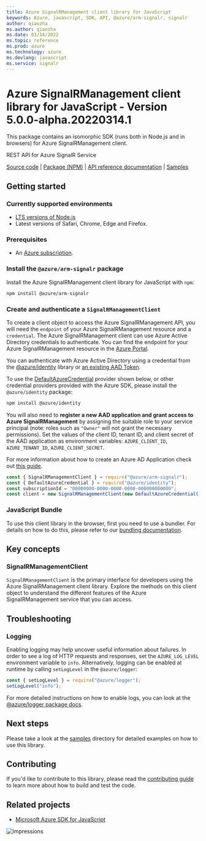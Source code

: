 ```yaml
---
title: Azure SignalRManagement client library for JavaScript
keywords: Azure, javascript, SDK, API, @azure/arm-signalr, signalr
author: qiaozha
ms.author: qiaozha
ms.date: 03/14/2022
ms.topic: reference
ms.prod: azure
ms.technology: azure
ms.devlang: javascript
ms.service: signalr
---
```

# Azure SignalRManagement client library for JavaScript - Version 5.0.0-alpha.20220314.1 


This package contains an isomorphic SDK (runs both in Node.js and in browsers) for Azure SignalRManagement client.

REST API for Azure SignalR Service

[Source code](https://github.com/Azure/azure-sdk-for-js/tree/main/sdk/signalr/arm-signalr) |
[Package (NPM)](https://www.npmjs.com/package/@azure/arm-signalr) |
[API reference documentation](https://docs.microsoft.com/javascript/api/@azure/arm-signalr) |
[Samples](https://github.com/Azure-Samples/azure-samples-js-management)

## Getting started

### Currently supported environments

- [LTS versions of Node.js](https://nodejs.org/about/releases/)
- Latest versions of Safari, Chrome, Edge and Firefox.

### Prerequisites

- An [Azure subscription][azure_sub].

### Install the `@azure/arm-signalr` package

Install the Azure SignalRManagement client library for JavaScript with `npm`:

```bash
npm install @azure/arm-signalr
```

### Create and authenticate a `SignalRManagementClient`

To create a client object to access the Azure SignalRManagement API, you will need the `endpoint` of your Azure SignalRManagement resource and a `credential`. The Azure SignalRManagement client can use Azure Active Directory credentials to authenticate.
You can find the endpoint for your Azure SignalRManagement resource in the [Azure Portal][azure_portal].

You can authenticate with Azure Active Directory using a credential from the [@azure/identity][azure_identity] library or [an existing AAD Token](https://github.com/Azure/azure-sdk-for-js/blob/master/sdk/identity/identity/samples/AzureIdentityExamples.md#authenticating-with-a-pre-fetched-access-token).

To use the [DefaultAzureCredential][defaultazurecredential] provider shown below, or other credential providers provided with the Azure SDK, please install the `@azure/identity` package:

```bash
npm install @azure/identity
```

You will also need to **register a new AAD application and grant access to Azure SignalRManagement** by assigning the suitable role to your service principal (note: roles such as `"Owner"` will not grant the necessary permissions).
Set the values of the client ID, tenant ID, and client secret of the AAD application as environment variables: `AZURE_CLIENT_ID`, `AZURE_TENANT_ID`, `AZURE_CLIENT_SECRET`.

For more information about how to create an Azure AD Application check out [this guide](https://docs.microsoft.com/azure/active-directory/develop/howto-create-service-principal-portal).

```javascript
const { SignalRManagementClient } = require("@azure/arm-signalr");
const { DefaultAzureCredential } = require("@azure/identity");
const subscriptionId = "00000000-0000-0000-0000-000000000000";
const client = new SignalRManagementClient(new DefaultAzureCredential(), subscriptionId);
```


### JavaScript Bundle
To use this client library in the browser, first you need to use a bundler. For details on how to do this, please refer to our [bundling documentation](https://aka.ms/AzureSDKBundling).

## Key concepts

### SignalRManagementClient

`SignalRManagementClient` is the primary interface for developers using the Azure SignalRManagement client library. Explore the methods on this client object to understand the different features of the Azure SignalRManagement service that you can access.

## Troubleshooting

### Logging

Enabling logging may help uncover useful information about failures. In order to see a log of HTTP requests and responses, set the `AZURE_LOG_LEVEL` environment variable to `info`. Alternatively, logging can be enabled at runtime by calling `setLogLevel` in the `@azure/logger`:

```javascript
const { setLogLevel } = require("@azure/logger");
setLogLevel("info");
```

For more detailed instructions on how to enable logs, you can look at the [@azure/logger package docs](https://github.com/Azure/azure-sdk-for-js/tree/main/sdk/core/logger).

## Next steps

Please take a look at the [samples](https://github.com/Azure-Samples/azure-samples-js-management) directory for detailed examples on how to use this library.

## Contributing

If you'd like to contribute to this library, please read the [contributing guide](https://github.com/Azure/azure-sdk-for-js/blob/main/CONTRIBUTING.md) to learn more about how to build and test the code.

## Related projects

- [Microsoft Azure SDK for JavaScript](https://github.com/Azure/azure-sdk-for-js)

![Impressions](https://azure-sdk-impressions.azurewebsites.net/api/impressions/azure-sdk-for-js%2Fsdk%2Fsignalr%2Farm-signalr%2FREADME.png)

[azure_cli]: https://docs.microsoft.com/cli/azure
[azure_sub]: https://azure.microsoft.com/free/
[azure_sub]: https://azure.microsoft.com/free/
[azure_portal]: https://portal.azure.com
[azure_identity]: https://github.com/Azure/azure-sdk-for-js/tree/main/sdk/identity/identity
[defaultazurecredential]: https://github.com/Azure/azure-sdk-for-js/tree/main/sdk/identity/identity#defaultazurecredential

